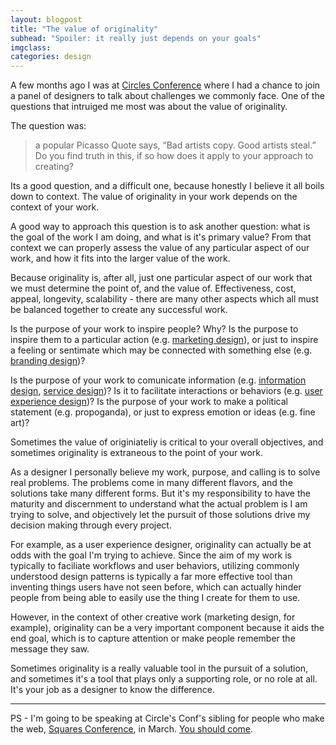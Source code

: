 ```yaml
---
layout: blogpost
title: "The value of originality"
subhead: "Spoiler: it really just depends on your goals"
imgclass:
categories: design
---
```


A few months ago I was at [Circles Conference](http://circlesconference.com/) where I had a chance to join a panel of designers to talk about challenges we commonly face. One of the questions that intruiged me most was about the value of originality.

The question was:

>a popular Picasso Quote says, “Bad artists copy. Good artists steal.” Do you find truth in this, if so how does it apply to your approach to creating?

Its a good question, and a difficult one, because honestly I believe it all boils down to context. The value of originality in your work depends on the context of your work.

A good way to approach this question is to ask another question: what is the goal of the work I am doing, and what is it's primary value? From that context we can properly assess the value of any particular aspect of our work, and how it fits into the larger value of the work.

Because originality is, after all, just one particular aspect of our work that we must determine the point of, and the value of. Effectiveness, cost, appeal, longevity, scalability - there are many other aspects which all must be balanced together to create any successful work.

Is the purpose of your work to inspire people? Why? Is the purpose to inspire them to a particular action (e.g. [marketing design](http://en.wikipedia.org/wiki/Visual_marketing)), or just to inspire a feeling or sentimate which may be connected with something else (e.g. [branding design](http://en.wikipedia.org/wiki/Corporate_identity))?

Is the purpose of your work to comunicate information (e.g. [information design](http://en.wikipedia.org/wiki/Information_design), [service design](http://en.wikipedia.org/wiki/Service_design))? Is it to facilitate interactions or behaviors (e.g. [user experience design](http://en.wikipedia.org/wiki/User_experience_design))? Is the purpose of your work to make a political statement (e.g. propoganda), or just to express emotion or ideas (e.g. fine art)?

Sometimes the value of originiateliy is critical to your overall objectives, and sometimes originality is extraneous to the point of your work.

As a designer I personally believe my work, purpose, and calling is to solve real problems. The problems come in many different flavors, and the solutions take many different forms. But it's my responsibility to have the maturity and discernment to understand what the actual problem is I am trying to solve, and objectively let the pursuit of those solutions drive my decision making through every project.

For example, as a user experience designer, originality can actually be at odds with the goal I'm trying to achieve. Since the aim of my work is typically to faciliate workflows and user behaviors, utilizing commonly understood design patterns is typically a far more effective tool than inventing things users have not seen before, which can actually hinder people from being able to easily use the thing I create for them to use.

However, in the context of other creative work (marketing design, for example), originality can be a very important component because it aids the end goal, which is to capture attention or make people remember the message they saw.

Sometimes originality is a really valuable tool in the pursuit of a solution, and sometimes it's a tool that plays only a supporting role, or no role at all. It's your job as a designer to know the difference.

---

PS - I'm going to be speaking at Circle's Conf's sibling for people who make the web, [Squares Conference](http://squaresconference.com/), in March. [You should come](https://circlesco.com/conference/squares/registration/).